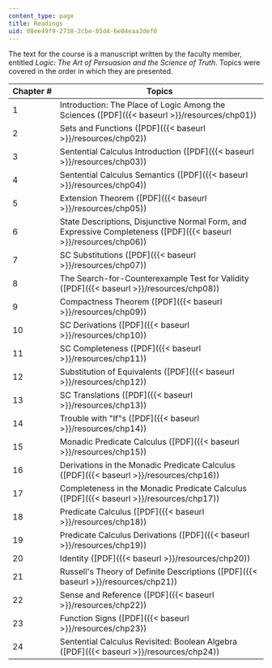 ```yaml
---
content_type: page
title: Readings
uid: 08ee49f9-2738-2cbe-85d4-6e04eaa3def0
---
```


The text for the course is a manuscript written by the faculty member, entitled _Logic: The Art of Persuasion and the Science of Truth_. Topics were covered in the order in which they are presented.

| Chapter # | Topics |
| --- | --- |
| 1 | Introduction: The Place of Logic Among the Sciences ([PDF]({{< baseurl >}}/resources/chp01)) |
| 2 | Sets and Functions ([PDF]({{< baseurl >}}/resources/chp02)) |
| 3 | Sentential Calculus Introduction ([PDF]({{< baseurl >}}/resources/chp03)) |
| 4 | Sentential Calculus Semantics ([PDF]({{< baseurl >}}/resources/chp04)) |
| 5 | Extension Theorem ([PDF]({{< baseurl >}}/resources/chp05)) |
| 6 | State Descriptions, Disjunctive Normal Form, and Expressive Completeness ([PDF]({{< baseurl >}}/resources/chp06)) |
| 7 | SC Substitutions ([PDF]({{< baseurl >}}/resources/chp07)) |
| 8 | The Search-for-Counterexample Test for Validity ([PDF]({{< baseurl >}}/resources/chp08)) |
| 9 | Compactness Theorem ([PDF]({{< baseurl >}}/resources/chp09)) |
| 10 | SC Derivations ([PDF]({{< baseurl >}}/resources/chp10)) |
| 11 | SC Completeness ([PDF]({{< baseurl >}}/resources/chp11)) |
| 12 | Substitution of Equivalents ([PDF]({{< baseurl >}}/resources/chp12)) |
| 13 | SC Translations ([PDF]({{< baseurl >}}/resources/chp13)) |
| 14 | Trouble with "If"s ([PDF]({{< baseurl >}}/resources/chp14)) |
| 15 | Monadic Predicate Calculus ([PDF]({{< baseurl >}}/resources/chp15)) |
| 16 | Derivations in the Monadic Predicate Calculus ([PDF]({{< baseurl >}}/resources/chp16)) |
| 17 | Completeness in the Monadic Predicate Calculus ([PDF]({{< baseurl >}}/resources/chp17)) |
| 18 | Predicate Calculus ([PDF]({{< baseurl >}}/resources/chp18)) |
| 19 | Predicate Calculus Derivations ([PDF]({{< baseurl >}}/resources/chp19)) |
| 20 | Identity ([PDF]({{< baseurl >}}/resources/chp20)) |
| 21 | Russell's Theory of Definite Descriptions ([PDF]({{< baseurl >}}/resources/chp21)) |
| 22 | Sense and Reference ([PDF]({{< baseurl >}}/resources/chp22)) |
| 23 | Function Signs ([PDF]({{< baseurl >}}/resources/chp23)) |
| 24 | Sentential Calculus Revisited: Boolean Algebra ([PDF]({{< baseurl >}}/resources/chp24))